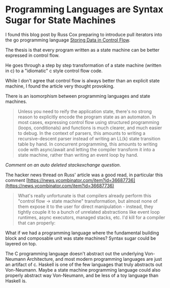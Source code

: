 # Programming Languages are Syntax Sugar for State Machines

I found this blog post by Russ Cox preparing to introduce pull iterators into the go programming language
[Storing Data in Control Flow](https://research.swtch.com/pcdata).

The thesis is that every program written as a state machine can be better expressed in control flow.

He goes through a step by step transformation of a state machine (written in c) to a "idiomatic" c style control flow code.

While I don't agree that control flow is always better than an explicit state machine,
I found the article very thought provoking.

There is an isomorphism between programming languages and state machines.

> Unless you need to reify the application state, there's no strong reason to explicitly encode the program state as an automaton. In most cases, expressing control flow using structured programming (loops, conditionals) and functions is much clearer, and much easier to debug. In the context of parsers, this amounts to writing a recursive-descent parser instead of writing an LL(k) state transition table by hand. In concurrent programming, this amounts to writing code with async/await and letting the compiler transform it into a state machine, rather than writing an event loop by hand.

*Comment on an auto deleted stackexchange question*.

The hacker news thread on Russ' article was a good read,
in particular this comment [https://news.ycombinator.com/item?id=36687736](https://news.ycombinator.com/item?id=36687736)
> What's really unfortunate is that compilers already perform this "control flow -> state machine" transformation, but almost none of them expose it to the user for direct manipulation - instead, they tightly couple it to a bunch of unrelated abstractions like event loop runtimes, async executors, managed stacks, etc. I'd kill for a compiler that can properly:

What if we had a programming language where the fundamental building block and composable unit was state machines?
Syntax sugar could be layered on top.

The C programming language doesn't abstract out the underlying Von-Neumann Architecture, and most modern programming languages are just an artifact of c.
Haskell is one of the few languages that truly abstracts out Von-Neumann.
Maybe a state machine programming language could also properly abstract way Von-Neumann,
and be less of a toy language than Haskell is.

